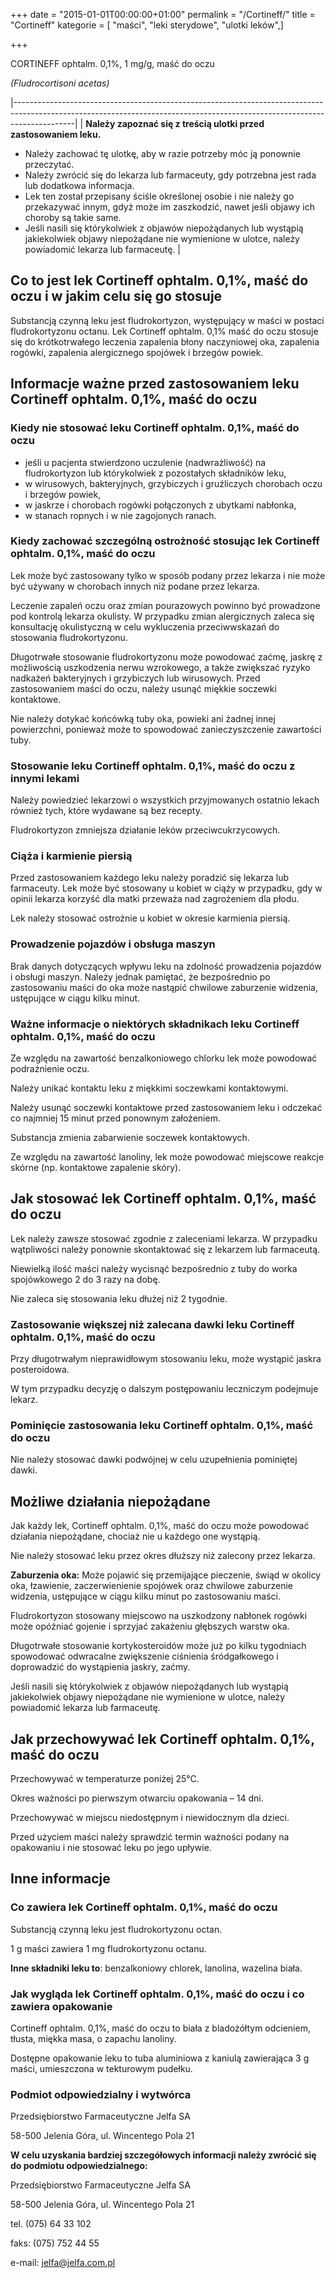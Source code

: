 +++
date = "2015-01-01T00:00:00+01:00"
permalink = "/Cortineff/"
title = "Cortineff"
kategorie = [ "maści", "leki sterydowe", "ulotki leków",]

+++

CORTINEFF ophtalm. 0,1%, 1 mg/g, maść do oczu

*(Fludrocortisoni acetas)*

|---------------------------------------------------------------------------------------------------------------------------------------------------------------------------|
| **Należy zapoznać się z treścią ulotki przed zastosowaniem leku.**

 -   Należy zachować tę ulotkę, aby w razie potrzeby móc ją ponownie przeczytać.
 -   Należy zwrócić się do lekarza lub farmaceuty, gdy potrzebna jest rada lub dodatkowa informacja.
 -   Lek ten został przepisany ściśle określonej osobie i nie należy go przekazywać innym, gdyż może im zaszkodzić, nawet jeśli objawy ich choroby są takie same.
 -   Jeśli nasili się którykolwiek z objawów niepożądanych lub wystąpią jakiekolwiek objawy niepożądane nie wymienione w ulotce, należy powiadomić lekarza lub farmaceutę.  |

Co to jest lek Cortineff ophtalm. 0,1%, maść do oczu i w jakim celu się go stosuje
----------------------------------------------------------------------------------

Substancją czynną leku jest fludrokortyzon, występujący w maści w postaci fludrokortyzonu octanu. Lek Cortineff ophtalm. 0,1% maść do oczu stosuje się do krótkotrwałego leczenia zapalenia błony naczyniowej oka, zapalenia rogówki, zapalenia alergicznego spojówek i brzegów powiek.

Informacje ważne przed zastosowaniem leku Cortineff ophtalm. 0,1%, maść do oczu
-------------------------------------------------------------------------------

### Kiedy nie stosować leku Cortineff ophtalm. 0,1%, maść do oczu

-   jeśli u pacjenta stwierdzono uczulenie (nadwrażliwość) na fludrokortyzon lub którykolwiek z pozostałych składników leku,
-   w wirusowych, bakteryjnych, grzybiczych i gruźliczych chorobach oczu i brzegów powiek,
-   w jaskrze i chorobach rogówki połączonych z ubytkami nabłonka,
-   w stanach ropnych i w nie zagojonych ranach.

### Kiedy zachować szczególną ostrożność stosując lek Cortineff ophtalm. 0,1%, maść do oczu

Lek może być zastosowany tylko w sposób podany przez lekarza i nie może być używany w chorobach innych niż podane przez lekarza.

Leczenie zapaleń oczu oraz zmian pourazowych powinno być prowadzone pod kontrolą lekarza okulisty. W przypadku zmian alergicznych zaleca się konsultację okulistyczną w celu wykluczenia przeciwwskazań do stosowania fludrokortyzonu.

Długotrwałe stosowanie fludrokortyzonu może powodować zaćmę, jaskrę z możliwością uszkodzenia nerwu wzrokowego, a także zwiększać ryzyko nadkażeń bakteryjnych i grzybiczych lub wirusowych. Przed zastosowaniem maści do oczu, należy usunąć miękkie soczewki kontaktowe.

Nie należy dotykać końcówką tuby oka, powieki ani żadnej innej powierzchni, ponieważ może to spowodować zanieczyszczenie zawartości tuby.

### Stosowanie leku Cortineff ophtalm. 0,1%, maść do oczu z innymi lekami

Należy powiedzieć lekarzowi o wszystkich przyjmowanych ostatnio lekach również tych, które wydawane są bez recepty.

Fludrokortyzon zmniejsza działanie leków przeciwcukrzycowych.

### Ciąża i karmienie piersią

Przed zastosowaniem każdego leku należy poradzić się lekarza lub farmaceuty. Lek może być stosowany u kobiet w ciąży w przypadku, gdy w opinii lekarza korzyść dla matki przeważa nad zagrożeniem dla płodu.

Lek należy stosować ostrożnie u kobiet w okresie karmienia piersią.

### Prowadzenie pojazdów i obsługa maszyn

Brak danych dotyczących wpływu leku na zdolność prowadzenia pojazdów i obsługi maszyn. Należy jednak pamiętać, że bezpośrednio po zastosowaniu maści do oka może nastąpić chwilowe zaburzenie widzenia, ustępujące w ciągu kilku minut.

### Ważne informacje o niektórych składnikach leku Cortineff ophtalm. 0,1%, maść do oczu

Ze względu na zawartość benzalkoniowego chlorku lek może powodować podrażnienie oczu.

Należy unikać kontaktu leku z miękkimi soczewkami kontaktowymi.

Należy usunąć soczewki kontaktowe przed zastosowaniem leku i odczekać co najmniej 15 minut przed ponownym założeniem.

Substancja zmienia zabarwienie soczewek kontaktowych.

Ze względu na zawartość lanoliny, lek może powodować miejscowe reakcje skórne (np. kontaktowe zapalenie skóry).

Jak stosować lek Cortineff ophtalm. 0,1%, maść do oczu
------------------------------------------------------

Lek należy zawsze stosować zgodnie z zaleceniami lekarza. W przypadku wątpliwości należy ponownie skontaktować się z lekarzem lub farmaceutą.

Niewielką ilość maści należy wycisnąć bezpośrednio z tuby do worka spojówkowego 2 do 3 razy na dobę.

Nie zaleca się stosowania leku dłużej niż 2 tygodnie.

### Zastosowanie większej niż zalecana dawki leku Cortineff ophtalm. 0,1%, maść do oczu

Przy długotrwałym nieprawidłowym stosowaniu leku, może wystąpić jaskra posteroidowa.

W tym przypadku decyzję o dalszym postępowaniu leczniczym podejmuje lekarz.

### Pominięcie zastosowania leku Cortineff ophtalm. 0,1%, maść do oczu

Nie należy stosować dawki podwójnej w celu uzupełnienia pominiętej dawki.

Możliwe działania niepożądane
-----------------------------

Jak każdy lek, Cortineff ophtalm. 0,1%, maść do oczu może powodować działania niepożądane, chociaż nie u każdego one wystąpią.

Nie należy stosować leku przez okres dłuższy niż zalecony przez lekarza.

**Zaburzenia oka:** Może pojawić się przemijające pieczenie, świąd w okolicy oka, łzawienie, zaczerwienienie spojówek oraz chwilowe zaburzenie widzenia, ustępujące w ciągu kilku minut po zastosowaniu maści.

Fludrokortyzon stosowany miejscowo na uszkodzony nabłonek rogówki może opóźniać gojenie i sprzyjać zakażeniu głębszych warstw oka.

Długotrwałe stosowanie kortykosteroidów może już po kilku tygodniach spowodować odwracalne zwiększenie ciśnienia śródgałkowego i doprowadzić do wystąpienia jaskry, zaćmy.

Jeśli nasili się którykolwiek z objawów niepożądanych lub wystąpią jakiekolwiek objawy niepożądane nie wymienione w ulotce, należy powiadomić lekarza lub farmaceutę.

Jak przechowywać lek Cortineff ophtalm. 0,1%, maść do oczu
----------------------------------------------------------

Przechowywać w temperaturze poniżej 25°C.

Okres ważności po pierwszym otwarciu opakowania – 14 dni.

Przechowywać w miejscu niedostępnym i niewidocznym dla dzieci.

Przed użyciem maści należy sprawdzić termin ważności podany na opakowaniu i nie stosować leku po jego upływie.

Inne informacje
---------------

### Co zawiera lek Cortineff ophtalm. 0,1%, maść do oczu

Substancją czynną leku jest fludrokortyzonu octan.

1 g maści zawiera 1 mg fludrokortyzonu octanu.

**Inne składniki leku to**: benzalkoniowy chlorek, lanolina, wazelina biała.

### Jak wygląda lek Cortineff ophtalm. 0,1%, maść do oczu i co zawiera opakowanie

Cortineff ophtalm. 0,1%, maść do oczu to biała z bladożółtym odcieniem, tłusta, miękka masa, o zapachu lanoliny.

Dostępne opakowanie leku to tuba aluminiowa z kaniulą zawierająca 3 g maści, umieszczona w tekturowym pudełku.

### Podmiot odpowiedzialny i wytwórca

Przedsiębiorstwo Farmaceutyczne Jelfa SA

58-500 Jelenia Góra, ul. Wincentego Pola 21

**W celu uzyskania bardziej szczegółowych informacji należy zwrócić się do podmiotu odpowiedzialnego:**

Przedsiębiorstwo Farmaceutyczne Jelfa SA

58-500 Jelenia Góra, ul. Wincentego Pola 21

tel. (075) 64 33 102

faks: (075) 752 44 55

e-mail: jelfa@jelfa.com.pl
